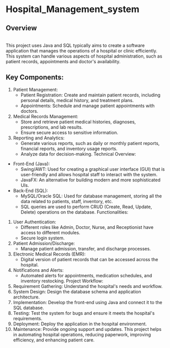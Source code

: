 # Hospital_Management_system

## Overview
<br> 
This project uses Java and SQL typically aims to create a software application that manages the operations of a hospital or clinic efficiently. This system can handle various aspects of hospital administration, such as patient records, appointments and doctor's availability.<br>

## Key Components:
1. Patient Management:<br>
    * Patient Registration: Create and maintain patient records, including personal details, medical history, and treatment plans.
    * Appointments: Schedule and manage patient appointments with doctors.
2. Medical Records Management:
    * Store and retrieve patient medical histories, diagnoses, prescriptions, and lab results.
    * Ensure secure access to sensitive information.
3. Reporting and Analytics:
    * Generate various reports, such as daily or monthly patient reports, financial reports, and inventory usage reports.
    * Analyze data for decision-making.
Technical Overview:
* Front-End (Java):
    * Swing/AWT: Used for creating a graphical user interface (GUI) that is user-friendly and allows hospital staff to interact with the system.
    * JavaFX: An alternative for building modern and more sophisticated UIs.
* Back-End (SQL):
    * MySQL/Oracle SQL: Used for database management, storing all the data related to patients, staff, inventory, etc.
    * SQL queries are used to perform CRUD (Create, Read, Update, Delete) operations on the database.
Functionalities:
1. User Authentication:
    * Different roles like Admin, Doctor, Nurse, and Receptionist have access to different modules.
    * Secure login system.
2. Patient Admission/Discharge:
    * Manage patient admission, transfer, and discharge processes.
3. Electronic Medical Records (EMR):
    * Digital version of patient records that can be accessed across the hospital.
4. Notifications and Alerts:
    * Automated alerts for appointments, medication schedules, and inventory restocking.
Project Workflow:
1. Requirement Gathering: Understand the hospital's needs and workflow.
2. System Design: Design the database schema and application architecture.
3. Implementation: Develop the front-end using Java and connect it to the SQL database.
4. Testing: Test the system for bugs and ensure it meets the hospital's requirements.
5. Deployment: Deploy the application in the hospital environment.
6. Maintenance: Provide ongoing support and updates.
This project helps in automating hospital operations, reducing paperwork, improving efficiency, and enhancing patient care.

